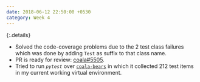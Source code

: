 ```yaml
---
date: 2018-06-12 22:50:00 +0530
category: Week 4
---
```


{:.details}
- Solved the code-coverage problems due to the 2 test class failures which was done by adding `Test` as suffix to that class name.
- PR is ready for review: [coala#5505](https://github.com/coala/coala/pull/5505).
- Tried to run _`pytest`_ over [`coala-bears`](https://github.com/coala/coala-bears) in which it collected 212 test items in my current working virtual environment.
